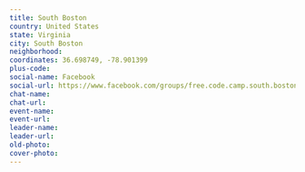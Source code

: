 ```yaml
---
title: South Boston
country: United States
state: Virginia
city: South Boston
neighborhood: 
coordinates: 36.698749, -78.901399
plus-code:
social-name: Facebook
social-url: https://www.facebook.com/groups/free.code.camp.south.boston.va
chat-name:
chat-url:
event-name:
event-url:
leader-name:
leader-url:
old-photo: 
cover-photo:
---
```

